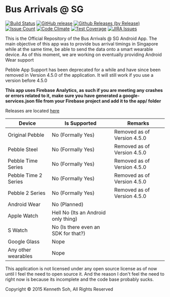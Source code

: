 # Bus Arrivals @ SG 
[![Build Status](https://travis-ci.org/itachi1706/SingBuses.svg?branch=1.1)](https://travis-ci.org/itachi1706/SingBuses) [![GitHub release](https://img.shields.io/github/release/itachi1706/SingBuses.svg)](https://github.com/itachi1706/SingBuses/releases) [![Github Releases (by Release)](https://img.shields.io/github/downloads/itachi1706/SingBuses/latest/total.svg)](https://github.com/itachi1706/SingBuses/releases) [![Issue Count](https://codeclimate.com/github/itachi1706/SingBuses/badges/issue_count.svg)](https://codeclimate.com/github/itachi1706/SingBuses) [![Code Climate](https://codeclimate.com/github/itachi1706/SingBuses/badges/gpa.svg)](https://codeclimate.com/github/itachi1706/SingBuses) [![Test Coverage](https://codeclimate.com/github/itachi1706/SingBuses/badges/coverage.svg)](https://codeclimate.com/github/itachi1706/SingBuses/coverage) [![JIRA Issues](https://img.shields.io/badge/JIRA-Issues-blue)](https://itachi1706.atlassian.net/browse/SGBUSAND)

This is the Official Repository of the Bus Arrivals @ SG Android App. The main objective of this app was to provide bus arrival timings in
Singapore while at the same time, be able to send the data onto a smart wearable device. As of this moment, we are working on eventually providing Android Wear support  

Pebble App Support has been deprecated for a while and have since been removed in Version 4.5.0 of the application. It will still work if you use a version before 4.5.0

**This app uses Firebase Analytics, as such if you are meeting any crashes or errors related to it, make sure you have generated a google-services.json file from your Firebase project and add it to the app/ folder**

Releases are located [here](https://github.com/itachi1706/SingBuses/releases)

| Device | Is Supported | Remarks |
| ------ | ------------ | ------- |
| Original Pebble | No (Formally Yes) | Removed as of Version 4.5.0 |
| Pebble Steel | No (Formally Yes) | Removed as of Version 4.5.0 |
| Pebble Time Series | No (Formally Yes) | Removed as of Version 4.5.0 |
| Pebble Time 2 Series | No (Formally Yes) | Removed as of Version 4.5.0 |
| Pebble 2 Series | No (Formally Yes) | Removed as of Version 4.5.0 |
| Android Wear | No (Planned) |  |
| Apple Watch | Hell No (Its an Android only thing) |  |
| S Watch | No (Is there even an SDK for that?) |  |
| Google Glass | Nope |  |
| Any other wearables | Nope |  |

This application is not licensed under any open source license as of now until I feel the need to open source it. And the reason I don't feel the need to right now is because its incomplete and the code base probably sucks.

Copyright © 2015 Kenneth Soh, All Rights Reserved
